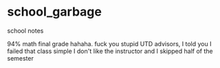 # school_garbage
school notes

94% math final grade hahaha. fuck you stupid UTD advisors, I told you I failed that class simple I don't like the instructor and I skipped half of the semester
